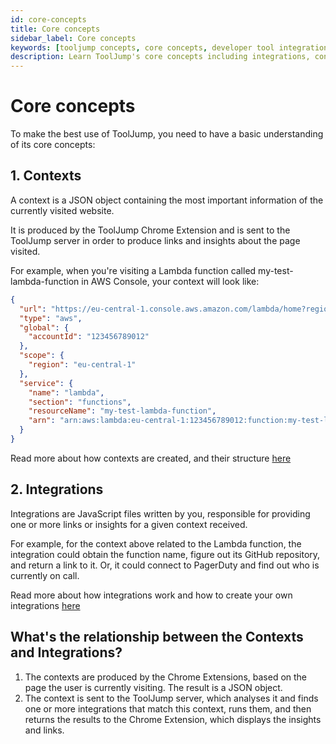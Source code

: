 ```yaml
---
id: core-concepts
title: Core concepts
sidebar_label: Core concepts
keywords: [tooljump concepts, core concepts, developer tool integration, knowledge as a service, context matching]
description: Learn ToolJump's core concepts including integrations, contexts, data types, and how the platform connects developer tools to improve engineering workflows.
---
```


# Core concepts

To make the best use of ToolJump, you need to have a basic understanding of its core concepts:

## 1. Contexts

A context is a JSON object containing the most important information of the currently visited website.

It is produced by the ToolJump Chrome Extension and is sent to the ToolJump server in order to produce links and insights about the page visited.

For example, when you're visiting a Lambda function called my-test-lambda-function in AWS Console, your context will look like:

```json
{
  "url": "https://eu-central-1.console.aws.amazon.com/lambda/home?region=eu-central-1#/functions/my-test-lambda-function?tab=code",
  "type": "aws",
  "global": {
    "accountId": "123456789012"
  },
  "scope": {
    "region": "eu-central-1"
  },
  "service": {
    "name": "lambda",
    "section": "functions",
    "resourceName": "my-test-lambda-function",
    "arn": "arn:aws:lambda:eu-central-1:123456789012:function:my-test-lambda-function"
  }
}
```

Read more about how contexts are created, and their structure [here](./chrome-extension-architecture.md)

## 2. Integrations

Integrations are JavaScript files written by you, responsible for providing one or more links or insights for a given context received.

For example, for the context above related to the Lambda function, the integration could obtain the function name, figure out its GitHub repository, and return a link to it. Or, it could connect to PagerDuty and find out who is currently on call.

Read more about how integrations work and how to create your own integrations [here](./writing-integrations/hello-world.mdx)

## What's the relationship between the Contexts and Integrations?

1. The contexts are produced by the Chrome Extensions, based on the page the user is currently visiting. The result is a JSON object.
1. The context is sent to the ToolJump server, which analyses it and finds one or more integrations that match this context, runs them, and then returns the results to the Chrome Extension, which displays the insights and links.

